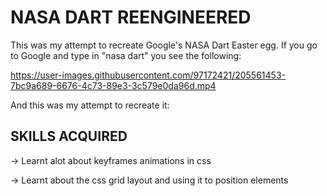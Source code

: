 # NASA DART REENGINEERED

This was my attempt to recreate Google's NASA Dart Easter egg. If you go to Google and type in "nasa dart" you see the following:


https://user-images.githubusercontent.com/97172421/205561453-7bc9a689-6676-4c73-89e3-3c579e0da96d.mp4



And this was my attempt to recreate it:


## SKILLS ACQUIRED

-> Learnt alot about keyframes animations in css

-> Learnt about the css grid layout and using it to position elements
